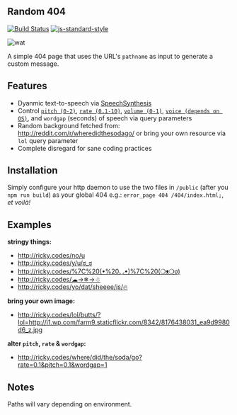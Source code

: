 ## Random 404
[![Build Status](https://api.travis-ci.org/rickycodes/random-404.svg?branch=master)](https://travis-ci.org/rickycodes/random-404/)
[![js-standard-style](https://img.shields.io/badge/code%20style-standard-brightgreen.svg)](http://standardjs.com/)

![wat](http://ricky.codes/i/deal-with-it.gif?v=lol)

A simple 404 page that uses the URL's `pathname` as input to generate a custom message.

## Features

* Dyanmic text-to-speech via [SpeechSynthesis](https://developer.mozilla.org/en-US/docs/Web/API/SpeechSynthesisUtterance)
* Control [`pitch (0-2)`](https://developer.mozilla.org/en-US/docs/Web/API/SpeechSynthesisUtterance/pitch), [`rate (0.1-10)`](https://developer.mozilla.org/en-US/docs/Web/API/SpeechSynthesisUtterance/rate), [`volume (0-1)`](https://developer.mozilla.org/en-US/docs/Web/API/SpeechSynthesisUtterance/volume), [`voice (depends on OS)`](https://developer.mozilla.org/en-US/docs/Web/API/SpeechSynthesisUtterance/voice), and `wordgap` (seconds) of speech via query parameters
* Random background fetched from: http://reddit.com/r/wheredidthesodago/ or bring your own resource via `lol` query parameter
* Complete disregard for sane coding practices

## Installation

Simply configure your http daemon to use the two files in `/public` (after you `npm run build`) as your global 404 e.g.: `error_page 404 /404/index.html;`, _et voilà!_

## Examples

**stringy things:**
* <a target='_blank' href='http://ricky.codes/no/u'>http://ricky.codes/no/u</a>
* <a target='_blank' href='http://ricky.codes/y/u/ಠ_ಠ'>http://ricky.codes/y/u/ಠ_ಠ</a>
* <a target='_blank' href='http://ricky.codes/%7C%20(•%20◡•)%7C%20(❍ᴥ❍ʋ)'>http://ricky.codes/%7C%20(•%20◡•)%7C%20(❍ᴥ❍ʋ)</a>
* <a target='_blank' href='http://ricky.codes/☁→❄→☃'>http://ricky.codes/☁→❄→☃</a>
* <a target='_blank' href='http://ricky.codes/yo/dat/sheeee/is/🔥'>http://ricky.codes/yo/dat/sheeee/is/🔥</a>

**bring your own image:**
* <a target='_blank' href='http://ricky.codes/lol/butts/?lol=http://i1.wp.com/farm9.staticflickr.com/8342/8176438031_ea9d9980d6_z.jpg'>http://ricky.codes/lol/butts/?lol=http://i1.wp.com/farm9.staticflickr.com/8342/8176438031_ea9d9980d6_z.jpg</a>

**alter `pitch`, `rate` & `wordgap`:**
* <a target='_blank' href='http://ricky.codes/where/did/the/soda/go?rate=0.1&pitch=0.1&wordgap=1'>http://ricky.codes/where/did/the/soda/go?rate=0.1&pitch=0.1&wordgap=1</a>

## Notes

Paths will vary depending on environment.
